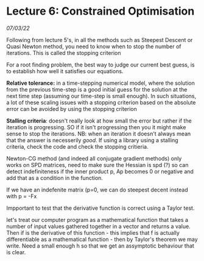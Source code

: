 # Lecture 6: Constrained Optimisation
*07/03/22*


Following from lecture 5's, in all the methods such as Steepest Descent or Quasi Newton method, you need to know when to stop the number of iterations.
This is called the stopping criterion

For a root finding problem, the best way to judge our current best guess, is to establish how well it satisfies our equations.

**Relative tolerance:** in a time-stepping numerical model, where the solution from the previous time-step is a good initial guess for the solution at the next time step (assuming our time-step is small enough). 
In such situations, a lot of these scaling issues with a stopping criterion based on the absolute error can be avoided by using the stopping criterion

**Stalling criteria**: doesn't really look at how small the error but rather if the iteration is progressing. SO if it isn't progressing then you it might make sense to stop the iterations.
NB: when an iteration it doesn't always mean that the answer is necesserily *good*. If using a library using a stalling criteria, check the code and check the stopping critieria.


Newton-CG method (and indeed all conjugate gradient methods) only works on SPD matrices, need to make sure the Hessian is spd (?) so can detect indefiniteness if the inner product p, Ap becomes 0 or negative and add that as a condition in the function.

If we have an indefenite matrix (p=0, we can do steepest decent instead with p = -Fx


Impportant to test that the derivative function is correct using a Taylor test. 

let's treat our computer program as a mathematical function that takes a number of input values gathered together in a vector and returns a value. Then if is the derivative of this function - this implies that f is actually differentiable as a mathematical function - then by Taylor's theorem we may write.
Need a small enough h so that we get an assymptotic behaviour that is clear.







